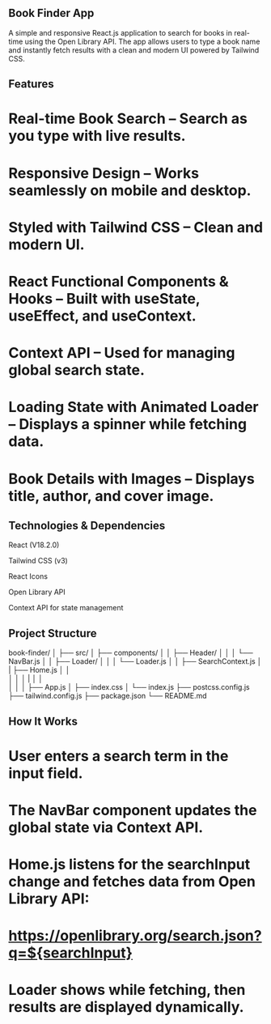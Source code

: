 ## Book Finder App

A simple and responsive React.js application to search for books in real-time using the Open Library API. The app allows users to type a book name and instantly fetch results with a clean and modern UI powered by Tailwind CSS.

## Features

# Real-time Book Search – Search as you type with live results.

# Responsive Design – Works seamlessly on mobile and desktop.

# Styled with Tailwind CSS – Clean and modern UI.

# React Functional Components & Hooks – Built with useState, useEffect, and useContext.

# Context API – Used for managing global search state.

# Loading State with Animated Loader – Displays a spinner while fetching data.

# Book Details with Images – Displays title, author, and cover image.

## Technologies & Dependencies

React (V18.2.0)

Tailwind CSS (v3)

React Icons

Open Library API

Context API for state management

## Project Structure

book-finder/
│
├── src/
│   ├── components/
│   │   ├── Header/
│   │   │   └── NavBar.js
│   │   ├── Loader/
│   │   │   └── Loader.js
│   │   ├── SearchContext.js
│   |   ├── Home.js
│   │   
│   │
│   |
│   │   
│   │
│   ├── App.js
│   ├── index.css
│   └── index.js
├── postcss.config.js
├── tailwind.config.js
├── package.json
└── README.md


## How It Works

# User enters a search term in the input field.

# The NavBar component updates the global state via Context API.

# Home.js listens for the searchInput change and fetches data from Open Library API:

# https://openlibrary.org/search.json?q=${searchInput}


# Loader shows while fetching, then results are displayed dynamically.


